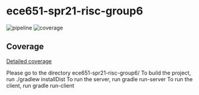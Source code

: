 # ece651-spr21-risc-group6
![pipeline](https://gitlab.oit.duke.edu/ys322/ece651-spr21-risc-group6/badges/Version2GUI/pipeline.svg) ![coverage](https://gitlab.oit.duke.edu/ys322/ece651-spr21-risc-group6/badges/Version2GUI/coverage.svg?job=test)
## Coverage
[Detailed coverage](https://ys322.pages.oit.duke.edu/ece651-spr21-risc-group6/dashboard.html)

Please go to the directory ece651-spr21-risc-group6/
To build the project, run ./gradlew installDist
To run the server, run gradle run-server
To run the client, run gradle run-client
